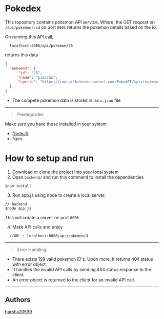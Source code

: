 # Pokedex
This repository contains pokemon API service. Where, the GET request on `/api/pokemon/:id` on port `8006` returns the pokemon details based on the id.
  
  On running this API call,
  ```url
    localhost:8006/api/pokemon/25
  ```
  returns this data 
  ```json
  {
    "pokemon": {
        "id": "25",
        "name": "pikachu",
        "sprite": "https://raw.githubusercontent.com/PokeAPI/sprites/master/sprites/pokemon/25.png"
    }
  }
  ```

- The compete pokemon data is stored in `data.json` file
---

> Prerequisites

Make sure you have these installed in your system
- [NodeJS](https://nodjs.org/download)
- Npm

# How to setup and run

  1. Download or clone the project into your local system
  2. Open `backend/` and run this command to install the dependencies
  ```shell
  $npm install
  ```
  3. Run app.js using node to create a local server.
  ```shell
  // backend
  $node app.js
  ```
  This will create a server on port `8006`
  
  4. Make API calls and enjoy.
  ```
    //URL : localhost:8006/api/pokemon/3
  ```
---

> Error Handling
- There exists 199 valid pokemon ID's. Upon more, it returns 404 status with error object.
- It handles the invalid API calls by sending 404 status response to the client.
- An error object is returned to the client for an invalid API call.

---

## Authors
[harsha20599](https://github.com/harsha20599)
